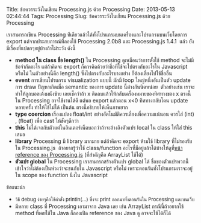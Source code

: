 Title: ข้อควรระวังในเขียน Processing.js ด้วย Processing 
Date: 2013-05-13 02:44:44
Tags: Processing 
Slug: ข้อควรระวังในเขียน Processing.js ด้วย Processing 

เราสามารถเขียน Processing ทีเดียวแล้วได้ทั้งโปรแกรมบนเครื่องและโปรแกรมบนเว็บโดยการ export แต่จากประสบการณ์ที่ลองใช้ Processing 2.0b8 และ Processing.js 1.4.1  แล้ว ยังมีเรื่องที่แปลกๆอยู่บ้างถ้าไม่ระวัง ดังนี้
<ul>
	<li><span style="line-height: 12.997159004211426px;"><strong>method ใน class ชื่อ length()</strong> ใน Processing ดูเหมือนว่าการตั้งใช้ method จะไม่มีข้อจำกัดอะไร แต่ถ้าคิดจะ export ก็ควรคิดด้วยว่าชื่อที่ใช้จะไปตรงกับอะไรใน Javascript หรือไม่ ในตัวอย่างนี้คือ length() ซึ่งไปตรงกับอะไรบางอย่าง ก็ต้องเลี่ยงไปใช้ชื่ออื่น</span></li>
	<li><strong>event</strong> การเขียนโปรแกรม visualization แบบนี้ มักมี loop ใหญ่หนึ่งอันเป็นตัว update การ draw ปัญหาเกิดเมื่อ semantic ของการ update นี้ต่างกันนิดหน่อย  ตัวอย่างเช่น เราจะทำให้ลูกบอลเด้งผนังซ้าย เลยเช็คว่าถ้า x ติดลบแล้วให้กลับเครื่องหมายของทิศทางของ x ตรงนี้ใน Processing อาจใช้งานได้ดี แต่พอ export แล้วตอน x&lt;0 ทิศทางกลับโดน update หลายครั้ง ทำให้ใช้ไม่ได้ เป็นต้น ตรงนี้อธิบายให้เห็นภาพยาก</li>
	<li><strong>type coercion</strong> เรื่องแปลง float/int อย่างอัตโนมัติควรเลี่ยงเพื่อความแน่นอน ควรใส่ (int) , (float) เพื่อ cast ให้ชัดๆดีกว่า</li>
	<li><strong>this</strong> ไม่ได้เจอกับตัวแต่ในอินเตอร์เน็ตบอกว่าถ้าจะอ้างอิงตัวแปร local ใน class ให้ใส่ this เสมอ</li>
	<li><strong>library</strong> Processing มี library มากมาย แต่ถ้าคิดจะ export ห้ามใช้ library ที่ไม่รองรับใน Processing.js  ถ้าอยากรู้ว่าใช้ class/function อะไรที่มีอยู่แล้วได้บ้างให้ดูที่<a href="http://processingjs.org/reference/">หน้า reference ของ Processing.js</a> (ที่สำคัญคือ ArrayList ใช้ได้)</li>
	<li><strong>ตัวแปร global</strong> ใน Processing เราสามารถสร้างตัวแปร global ได้ ชื่อของตัวแปรพวกนี้เข้าใจว่าไม่ต้องเป็นห่วงว่าจะชนกับใน Javascript หรือไม่ เพราะตอนรันทั้งโปรแกรมเราจะอยู่ใน scope ของ function นึงใน Javascript</li>
</ul>
ข้อแนะนำ
<ul>
	<li><span style="font-size: 13px; line-height: 19px;">วิธี debug ง่ายๆคือใช้คำสั่ง println(...) ซึ่งจะ print ออกมาทั้งตอนรันใน Processing และบนเว็บ</span></li>
	<li>มีหลาย class ที่ Processing เอามาจาก Java เลย เช่น ArrayList กรณีนี้ถ้าอยากใช้ method ที่เคยใช้ใน Java ก็ลองเปิด reference ของ Java ดู อาจจะใช้ได้ก็ได้</li>
</ul>
